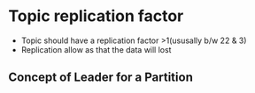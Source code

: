 # Topic replication factor

* Topic should have a replication factor >1(ususally b/w 22 & 3)
* Replication allow as that the data will lost

## Concept of Leader for a Partition

